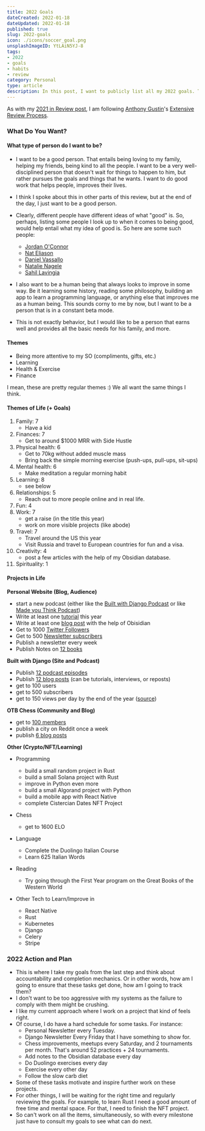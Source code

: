 ```yaml
---
title: 2022 Goals
dateCreated: 2022-01-18
dateUpdated: 2022-01-18
published: true
slug: 2022-goals
icon: ./icons/soccer_goal.png
unsplashImageID: YtLAiN5YJ-8
tags:
- 2022
- goals
- habits
- review
category: Personal
type: article
description: In this post, I want to publicly list all my 2022 goals. This will help keep me accountable.
---
```


As with my [2021 in Review post](https://www.rasulkireev.com/2021-in-review/), I am following [Anthony Gustin](https://dranthonygustin.com/)'s [Extensive Review Process](https://docs.google.com/document/d/1K2P_yL1Ah976P7MLicb55wgY2DY-39jP3Lvp810H6HQ/edit#).

### What Do You Want?

#### What type of person do I want to be?
- I want to be a good person. That entails being loving to my family, helping my friends, being kind to all the people. I want to be a very well-disciplined person that doesn't wait for things to happen to him, but rather pursues the goals and things that he wants. I want to do good work that helps people, improves their lives.
- I think I spoke about this in other parts of this review, but at the end of the day, I just want to be a good person.
- Clearly, different people have different ideas of what "good" is. So, perhaps, listing some people I look up to when it comes to being good, would help entail what my idea of good is. So here are some such people:
  - [Jordan O'Connor](https://jdnoc.com/)
  - [Nat Eliason](https://www.nateliason.com/)
  - [Daniel Vassallo](https://dvassallo.com/)
  - [Natalie Nagele](https://twitter.com/natalienagele)
  - [Sahil Lavingia](https://sahillavingia.com/)

- I also want to be a human being that always looks to improve in some way. Be it learning some history, reading some philosophy, building an app to learn a programming language, or anything else that improves me as a human being. This sounds corny to me by now, but I want to be a person that is in a constant beta mode.
- This is not exactly behavior, but I would like to be a person that earns well and provides all the basic needs for his family, and more.

#### Themes
- Being more attentive to my SO (compliments, gifts, etc.)
- Learning
- Health & Exercise
- Finance

I mean, these are pretty regular themes :) We all want the same things I think.

#### Themes of Life (+ Goals)

1. Family: 7
	- Have a kid
2. Finances: 7
	- Get to around $1000 MRR with Side Hustle
3. Physical health: 6
	- Get to 70kg without added muscle mass
	- Bring back the simple morning exercise (push-ups, pull-ups, sit-ups)
4. Mental health: 6
	- Make meditation a regular morning habit
5. Learning: 8
	- see below
6. Relationships: 5
	- Reach out to more people online and in real life.
7. Fun: 4
8. Work: 7
	- get a raise (in the title this year)
	- work on more visible projects (like abode)
9. Travel: 7
	- Travel around the US this year
	- Visit Russia and travel to European countries for fun and a visa.
10. Creativity: 4
	- post a few articles with the help of my Obsidian database.
11. Spirituality: 1

#### Projects in Life

**Personal Website (Blog, Audience)**
- start a new podcast (either like the [Built with Django Podcast](https://builtwithdjango.com/podcast/) or like [Made you Think Podcast](https://madeyouthinkpodcast.com/))
- Write at least one [tutorial](https://www.rasulkireev.com/tutorials/) this year
- Write at least one [blog post](https://www.rasulkireev.com/articles/) with the help of Obisidian
- Get to 1000 [Twitter Followers](https://twitter.com/rasulkireev)
- Get to 500 [Newsletter subscribers](https://www.rasulkireev.com/newsletter)
- Publish a newsletter every week
- Publish Notes on [12 books](https://www.rasulkireev.com/book-notes/)

**Built with Django (Site and Podcast)**
- Publish [12 podcast episodes](https://builtwithdjango.com/podcast/)
- Publish [12 blog posts](https://builtwithdjango.com/blog/) (can be tutorials, interviews, or reposts)
- get to 100 users
- get to 500 subscribers
- get to 150 views per day by the end of the year ([source](https://twitter.com/VassalloBot/status/1480056748471955456))

**OTB Chess (Community and Blog)**
- get to [100 members](https://otbchess.org/u)
- publish a city on Reddit once a week
- publish [6 blog posts](https://blog.otbchess.org/)

**Other (Crypto/NFT/Learning)**
- Programming
  - build a small random project in Rust
  - build a small Solana project with Rust
  - improve in Python even more
  - build a small Algorand project with Python
  - build a mobile app with React Native
  - complete Cistercian Dates NFT Project

- Chess
  - get to 1600 ELO

- Language
  - Complete the Duolingo Italian Course
  - Learn 625 Italian Words

- Reading
  - Try going through the First Year program on the Great Books of the Western World

- Other Tech to Learn/Improve in
  - React Native
  - Rust
  - Kubernetes
  - Django
  - Celery
  - Stripe

### 2022 Action and Plan

- This is where I take my goals from the last step and think about accountability and completion mechanics. Or in other words, how am I going to ensure that these tasks get done, how am I going to track them?
- I don't want to be too aggressive with my systems as the failure to comply with them might be crushing.
- I like my current approach where I work on a project that kind of feels right.
- Of course, I do have a hard schedule for some tasks. For instance:
	- Personal Newsletter every Tuesday.
	- Django Newsletter Every Friday that I have something to show for.
	- Chess improvements, meetups every Saturday, and 2 tournaments per month. That's around 52 practices + 24 tournaments.
	- Add notes to the Obsidian database every day
	- Do Duolingo exercises every day
	- Exercise every other day
	- Follow the slow carb diet
- Some of these tasks motivate and inspire further work on these projects.
- For other things, I will be waiting for the right time and regularly reviewing the goals. For example, to learn Rust I need a good amount of free time and mental space. For that, I need to finish the NFT project.
- So can't work on all the items, simultaneously, so with every milestone just have to consult my goals to see what can do next.
